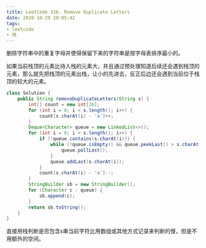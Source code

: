 ```yaml
---
title: LeetCode 316. Remove Duplicate Letters
date: 2020-10-29 20:05:42
tags:
- leetcode
- 栈
---
```


删除字符串中的重复字母并使得保留下来的字符串是按字母表排序最小的。

<!--more-->

如果当前栈顶的元素比待入栈的元素大，并且通过预处理知道后续还会遇到栈顶的元素，那么就先把栈顶的元素出栈，让小的先进去，反正后边还会遇到当前位于栈顶的较大的元素。

```java
class Solution {
    public String removeDuplicateLetters(String s) {
        int[] count = new int[26];
        for (int i = 0; i < s.length(); i++) {
            count[s.charAt(i) - 'a']++;
        }
        Deque<Character> queue = new LinkedList<>();
        for (int i = 0; i < s.length(); i++) {
            if (!queue.contains(s.charAt(i))) {
                while (!queue.isEmpty() && queue.peekLast() > s.charAt(i) && count[queue.peekLast() - 'a'] > 0) {
                    queue.pollLast();
                }
                queue.addLast(s.charAt(i));
            }
            count[s.charAt(i) - 'a']--;
        }
        StringBuilder sb = new StringBuilder();
        for (Character c : queue) {
            sb.append(c);
        }
        return sb.toString();
    }
}
```

直接用栈判断是否包含s串当前字符比用数组或其他方式记录来判断的慢，但是不用额外的空间。




